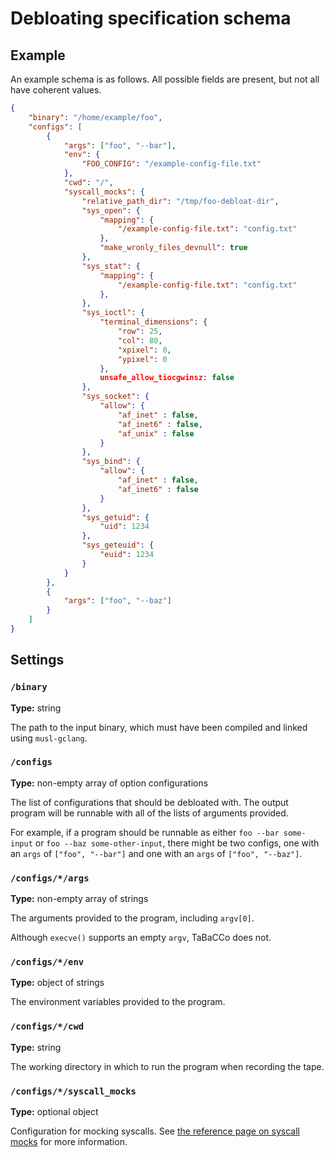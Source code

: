 # Debloating specification schema

<!-- toc -->

## Example

An example schema is as follows.
All possible fields are present, but not all have coherent values.

```json
{
	"binary": "/home/example/foo",
	"configs": [
		{
			"args": ["foo", "--bar"],
			"env": {
				"FOO_CONFIG": "/example-config-file.txt"
			},
			"cwd": "/",
			"syscall_mocks": {
				"relative_path_dir": "/tmp/foo-debloat-dir",
				"sys_open": {
					"mapping": {
						"/example-config-file.txt": "config.txt"
					},
					"make_wronly_files_devnull": true
				},
				"sys_stat": {
					"mapping": {
						"/example-config-file.txt": "config.txt"
					},
				},
				"sys_ioctl": {
					"terminal_dimensions": {
						"row": 25,
						"col": 80,
						"xpixel": 0,
						"ypixel": 0
					},
					unsafe_allow_tiocgwinsz: false
				},
				"sys_socket": {
					"allow": {
						"af_inet" : false,
						"af_inet6" : false,
						"af_unix" : false
					}
				},
				"sys_bind": {
					"allow": {
						"af_inet" : false,
						"af_inet6" : false
					}
				},
				"sys_getuid": {
					"uid": 1234
				},
				"sys_geteuid": {
					"euid": 1234
				}
			}
		},
		{
			"args": ["foo", "--baz"]
		}
	]
}
```

## Settings

### `/binary`

**Type:** string

The path to the input binary, which must have been compiled and linked using `musl-gclang`.

### `/configs`

**Type:** non-empty array of option configurations

The list of configurations that should be debloated with.
The output program will be runnable with all of the lists of arguments provided.

For example, if a program should be runnable as either `foo --bar some-input` or `foo --baz some-other-input`, there might be two configs, one with an `args` of `["foo", "--bar"]` and one with an `args` of `["foo", "--baz"]`.

### `/configs/*/args`

**Type:** non-empty array of strings

The arguments provided to the program, including `argv[0]`.

Although `execve()` supports an empty `argv`, TaBaCCo does not.

### `/configs/*/env`

**Type:** object of strings

The environment variables provided to the program.

### `/configs/*/cwd`

**Type:** string

The working directory in which to run the program when recording the tape.

### `/configs/*/syscall_mocks`

**Type:** optional object

Configuration for mocking syscalls.
See [the reference page on syscall mocks](./syscall-mocks.md) for more information.

